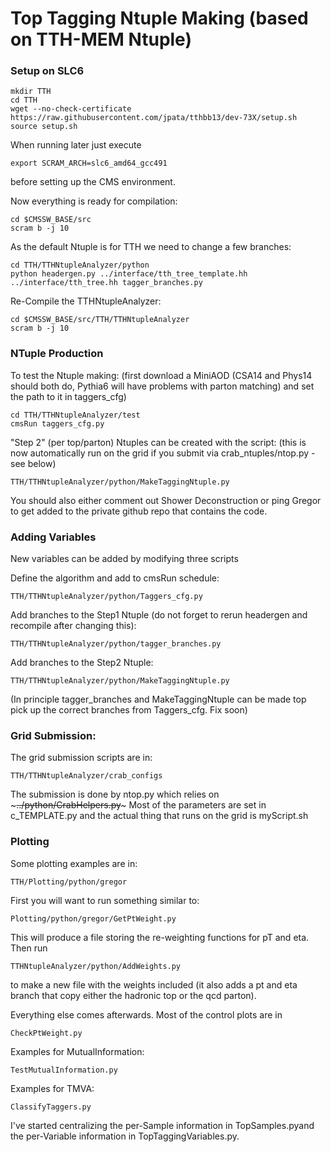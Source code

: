 Top Tagging Ntuple Making (based on TTH-MEM Ntuple)
==============

### Setup on SLC6
~~~
mkdir TTH
cd TTH
wget --no-check-certificate https://raw.githubusercontent.com/jpata/tthbb13/dev-73X/setup.sh
source setup.sh
~~~

When running later just execute
~~~
export SCRAM_ARCH=slc6_amd64_gcc491
~~~
before setting up the CMS environment.

Now everything is ready for compilation:
~~~
cd $CMSSW_BASE/src
scram b -j 10
~~~

As the default Ntuple is for TTH we need to change a few branches:
~~~
cd TTH/TTHNtupleAnalyzer/python
python headergen.py ../interface/tth_tree_template.hh ../interface/tth_tree.hh tagger_branches.py
~~~

Re-Compile the TTHNtupleAnalyzer:
~~~
cd $CMSSW_BASE/src/TTH/TTHNtupleAnalyzer
scram b -j 10
~~~




### NTuple Production


To test the Ntuple making:
(first download a MiniAOD (CSA14 and Phys14 should both do, Pythia6 will have problems with parton matching) and set the path to it in taggers_cfg)
~~~
cd TTH/TTHNtupleAnalyzer/test
cmsRun taggers_cfg.py
~~~

"Step 2" (per top/parton) Ntuples can be created with the script:
(this is now automatically run on the grid if you submit via crab_ntuples/ntop.py - see below)
~~~
TTH/TTHNtupleAnalyzer/python/MakeTaggingNtuple.py
~~~

You should also either comment out Shower Deconstruction or ping Gregor to get added to the private github repo that contains the code.

### Adding Variables

New variables can be added by modifying three scripts

Define the algorithm and add to cmsRun schedule:
~~~
TTH/TTHNtupleAnalyzer/python/Taggers_cfg.py
~~~

Add branches to the Step1 Ntuple (do not forget to rerun headergen and recompile after changing this):
~~~
TTH/TTHNtupleAnalyzer/python/tagger_branches.py
~~~

Add branches to the Step2 Ntuple:
~~~
TTH/TTHNtupleAnalyzer/python/MakeTaggingNtuple.py
~~~

(In principle tagger_branches and MakeTaggingNtuple can be made top pick up the correct branches from Taggers_cfg. Fix soon)


### Grid Submission:
The grid submission scripts are in: 
~~~
TTH/TTHNtupleAnalyzer/crab_configs
~~~

The submission is done by ntop.py which relies on ~~~../python/CrabHelpers.py~~~ Most of the parameters are set in c_TEMPLATE.py and the actual thing that runs on the grid is myScript.sh

### Plotting

Some plotting examples are in:
~~~
TTH/Plotting/python/gregor
~~~

First you will want to run something similar to:
~~~
Plotting/python/gregor/GetPtWeight.py
~~~

This will produce a file storing the re-weighting functions for pT and eta. Then run
~~~
TTHNtupleAnalyzer/python/AddWeights.py
~~~
to make a new file with the weights included (it also adds a pt and eta branch that copy either the hadronic top or the qcd parton).

Everything else comes afterwards.
Most of the control plots are in
~~~
CheckPtWeight.py
~~~
Examples for MutualInformation:
~~~
TestMutualInformation.py
~~~
Examples for TMVA:
~~~
ClassifyTaggers.py
~~~

I've started centralizing the per-Sample information in TopSamples.pyand the per-Variable information in TopTaggingVariables.py.




